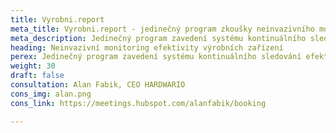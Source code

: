 ```yaml
---
title: Vyrobni.report
meta_title: Vyrobni.report - jedinečný program zkoušky neinvazivního monitoringu efektivity výrobních zařízení
meta_description: Jedinečný program zavedení systému kontinuálního sledování efektivity vaší výroby.
heading: Neinvazivní monitoring efektivity výrobních zařízení
perex: Jedinečný program zavedení systému kontinuálního sledování efektivity vaší výroby. Monitoring 1 stroje na 30 dní zdarma a bez závazku. 
weight: 30
draft: false
consultation: Alan Fabik, CEO HARDWARIO
cons_img: alan.png
cons_link: https://meetings.hubspot.com/alanfabik/booking

---
```

